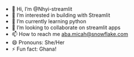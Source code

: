 - 👋 Hi, I’m @Nhyi-streamlit
- 👀 I’m interested in building with Streamlit
- 🌱 I’m currently learning python
- 💞️ I’m looking to collaborate on streamlit apps
- 📫 How to reach me aba.micah@snowflake.com
- 😄 Pronouns: She/Her
- ⚡ Fun fact: Ghana! 

<!---
Nhyi-streamlit/Nhyi-streamlit is a ✨ special ✨ repository because its `README.md` (this file) appears on your GitHub profile.
You can click the Preview link to take a look at your changes.
--->
